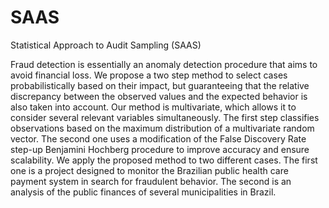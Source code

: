 # SAAS
Statistical Approach to Audit Sampling (SAAS)

Fraud detection is essentially an anomaly detection procedure that aims to avoid financial loss. We propose a two step method to select cases probabilistically based on their impact, but 
guaranteeing that the relative discrepancy between the observed 
values and the expected behavior is also taken into account. Our method is multivariate, which allows it to consider several relevant variables simultaneously. The first step classifies observations based on the maximum distribution of a multivariate random vector. The second one uses a modification of the False Discovery Rate step-up Benjamini Hochberg procedure to improve accuracy and ensure scalability. We apply the proposed method to two different cases. The first one is a project designed to monitor the Brazilian public health care payment system in search for fraudulent behavior. The second is an analysis of the public finances of several municipalities in Brazil.
